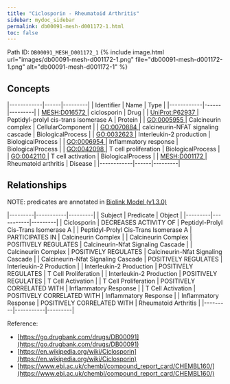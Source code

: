 ```yaml
---
title: "Ciclosporin - Rheumatoid Arthritis"
sidebar: mydoc_sidebar
permalink: db00091-mesh-d001172-1.html
toc: false 
---
```



Path ID: `DB00091_MESH_D001172_1`
{% include image.html url="images/db00091-mesh-d001172-1.png" file="db00091-mesh-d001172-1.png" alt="db00091-mesh-d001172-1" %}

## Concepts

|------------|------|---------|
| Identifier | Name | Type    |
|------------|------|---------|
| <a href="https://identifiers.org/MESH:D016572">MESH:D016572 </a> | ciclosporin | Drug |
| <a href="https://identifiers.org/UniProt:P62937">UniProt:P62937 </a> | Peptidyl-prolyl cis-trans isomerase A | Protein |
| <a href="https://identifiers.org/GO:0005955">GO:0005955 </a> | Calcineurin complex | CellularComponent |
| <a href="https://identifiers.org/GO:0070884">GO:0070884 </a> | calcineurin-NFAT signaling cascade | BiologicalProcess |
| <a href="https://identifiers.org/GO:0032623">GO:0032623 </a> | Interleukin-2 production | BiologicalProcess |
| <a href="https://identifiers.org/GO:0006954">GO:0006954 </a> | Inflammatory response | BiologicalProcess |
| <a href="https://identifiers.org/GO:0042098">GO:0042098 </a> | T cell proliferation | BiologicalProcess |
| <a href="https://identifiers.org/GO:0042110">GO:0042110 </a> | T cell activation | BiologicalProcess |
| <a href="https://identifiers.org/MESH:D001172">MESH:D001172 </a> | Rheumatoid arthritis | Disease |
|------------|------|---------|

## Relationships


NOTE: predicates are annotated in <a href="https://github.com/biolink/biolink-model/releases/tag/v1.3.0">Biolink Model (v1.3.0)</a>

|---------|-----------|---------|
| Subject | Predicate | Object  |
|---------|-----------|---------|
| Ciclosporin | DECREASES ACTIVITY OF | Peptidyl-Prolyl Cis-Trans Isomerase A |
| Peptidyl-Prolyl Cis-Trans Isomerase A | PARTICIPATES IN | Calcineurin Complex |
| Calcineurin Complex | POSITIVELY REGULATES | Calcineurin-Nfat Signaling Cascade |
| Calcineurin Complex | POSITIVELY REGULATES | Calcineurin-Nfat Signaling Cascade |
| Calcineurin-Nfat Signaling Cascade | POSITIVELY REGULATES | Interleukin-2 Production |
| Interleukin-2 Production | POSITIVELY REGULATES | T Cell Proliferation |
| Interleukin-2 Production | POSITIVELY REGULATES | T Cell Activation |
| T Cell Proliferation | POSITIVELY CORRELATED WITH | Inflammatory Response |
| T Cell Activation | POSITIVELY CORRELATED WITH | Inflammatory Response |
| Inflammatory Response | POSITIVELY CORRELATED WITH | Rheumatoid Arthritis |
|---------|-----------|---------|

Reference: 
  - [https://go.drugbank.com/drugs/DB00091](https://go.drugbank.com/drugs/DB00091)
  - [https://en.wikipedia.org/wiki/Ciclosporin](https://en.wikipedia.org/wiki/Ciclosporin)
  - [https://www.ebi.ac.uk/chembl/compound_report_card/CHEMBL160/](https://www.ebi.ac.uk/chembl/compound_report_card/CHEMBL160/)
